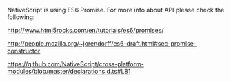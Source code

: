 NativeScript is using ES6 Promise. For more info about API please check the following:

http://www.html5rocks.com/en/tutorials/es6/promises/

http://people.mozilla.org/~jorendorff/es6-draft.html#sec-promise-constructor

https://github.com/NativeScript/cross-platform-modules/blob/master/declarations.d.ts#L81

